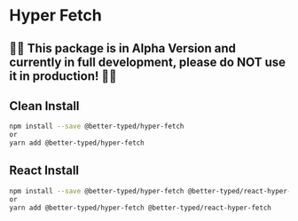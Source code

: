 # Hyper Fetch

## 🚧🚧 This package is in Alpha Version and currently in full development, please do NOT use it in production! 🚧🚧

## Clean Install

```bash
npm install --save @better-typed/hyper-fetch
or
yarn add @better-typed/hyper-fetch
```

## React Install

```bash
npm install --save @better-typed/hyper-fetch @better-typed/react-hyper-fetch
or
yarn add @better-typed/hyper-fetch @better-typed/react-hyper-fetch
```
